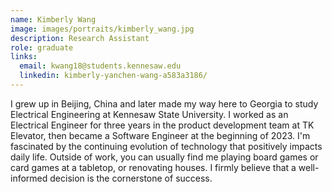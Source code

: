 ```yaml
---
name: Kimberly Wang
image: images/portraits/kimberly_wang.jpg
description: Research Assistant
role: graduate
links:
  email: kwang18@students.kennesaw.edu
  linkedin: kimberly-yanchen-wang-a583a3186/
---
```

<!-- Personal description goes here -->
I grew up in Beijing, China and later made my way here to Georgia to study Electrical Engineering at Kennesaw State University. I worked as an Electrical Engineer for three years in the product development team at TK Elevator, then became a Software Engineer at the beginning of 2023. I'm fascinated by the continuing evolution of technology that positively impacts daily life. Outside of work, you can usually find me playing board games or card games at a tabletop, or renovating houses. I firmly believe that a well-informed decision is the cornerstone of success.